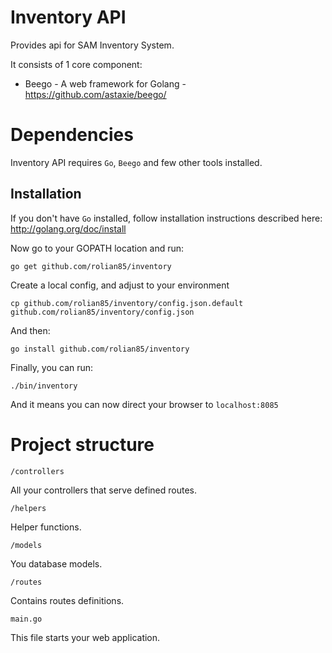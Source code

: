 Inventory API
===============

Provides api for SAM Inventory System.

It consists of 1 core component:

- Beego - A web framework for Golang - https://github.com/astaxie/beego/

# Dependencies

Inventory API requires `Go`, `Beego` and few other tools installed.

## Installation

If you don't have `Go` installed, follow installation instructions described here: http://golang.org/doc/install

Now go to your GOPATH location and run:

```
go get github.com/rolian85/inventory
```

Create a local config, and adjust to your environment

```
cp github.com/rolian85/inventory/config.json.default github.com/rolian85/inventory/config.json
```

And then:

```
go install github.com/rolian85/inventory
```
Finally, you can run:

```
./bin/inventory
```

And it means you can now direct your browser to `localhost:8085`

# Project structure

`/controllers`

All your controllers that serve defined routes.

`/helpers`

Helper functions.

`/models`

You database models.

`/routes`

Contains routes definitions.

`main.go`

This file starts your web application.
